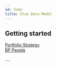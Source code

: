 ```yaml
---
id: home
title: Glue Data Model
---
```


## Getting started

[Portfolio Strategy](Portfolio_Strategy/Asset_Classification_Node) <br/>
[BP People](/BP_People/bp_people) <br/>

....

